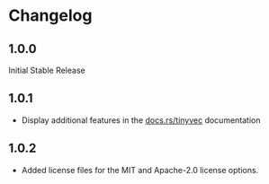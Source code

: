 # Changelog

## 1.0.0

Initial Stable Release

## 1.0.1

* Display additional features in the [docs.rs/tinyvec](https://docs.rs/tinyvec) documentation

## 1.0.2

* Added license files for the MIT and Apache-2.0 license options.
